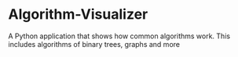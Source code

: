 # Algorithm-Visualizer
A Python application that shows how common algorithms work. This includes algorithms of binary trees, graphs and more
